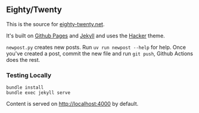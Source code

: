 ## Eighty/Twenty

This is the source for [eighty-twenty.net](https://eighty-twenty.net).

It's built on [Github Pages](https://pages.github.com/) and [Jekyll](https://jekyllrb.com/) and uses the [Hacker](https://github.com/pages-themes/hacker) theme.

`newpost.py` creates new posts. Run `uv run newpost --help` for help. Once you've created a post, commit the new file and run `git push`, Github Actions does the rest.


### Testing Locally

```
bundle install
bundle exec jekyll serve
```

Content is served on [http://localhost:4000](http://localhost:4000) by default.